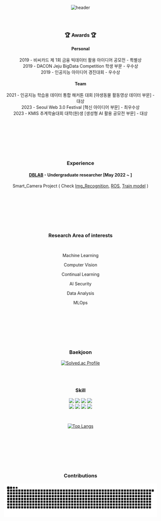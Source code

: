 <div align="center">
  
![header](https://capsule-render.vercel.app/api?type=waving&color=0:00B9FF,30:0068FF,100:814CF3&text=Hyunwoo%20Kim&fontColor=#FFFFFF&animation=fadeIn&stroke=ADADAD)

<br/>
<br/>

### :trophy: Awards :trophy:

#### Personal 

2019 - 비씨카드 제 1회 금융 빅데이터 활용 아이디어 공모전 - 특별상 <br/>
2019 - DACON Jeju BigData Competition 학생 부문 - 우수상 <br/>
2019 - 인공지능 아이디어 경진대회 - 우수상 <br/>

#### Team

2021 - 인공지능 학습용 데이터 통합 해커톤 대회 [야생동물 활동영상 데이터 부문] - 대상 <br/>
2023 - Seoul Web 3.0 Festival [혁신 아이디어 부문] - 최우수상 <br/>
2023 - KMIS 추계학술대회 대학(원)생 [생성형 AI 활용 공모전 부문] - 대상 <br/>


<br/>
<br/>

#

<br/>
<br/>

### Experience

#### [DBLAB](https://sites.google.com/hanyang.ac.kr/dblab/home?authuser=0) - Undergraduate researcher [May 2022 ~ ] 

Smart_Camera Project ( Check [Img_Recognition](https://github.com/hwk06023/Img_Recognition), [ROS](https://github.com/hwk06023/To-process.bag), [Train model](https://wandb.ai/hwk06023/train/runs/j9geyxnn/overview?workspace=user-hwk06023) )

<br/>
<br/>

#

<br/>
<br/>

### Research Area of interests

<br/>

 Machine Learning

 Computer Vision

 Continual Learning

 AI Security

 Data Analysis

 MLOps

<br/>
<br/>

#

<br/>
<br/>

### Baekjoon
[![Solved.ac Profile](http://mazassumnida.wtf/api/v2/generate_badge?boj=hwk0602)](https://solved.ac/hwk0602/)

<br/>
<br/>

### Skill

<img src="https://img.shields.io/badge/C-A8B9CC?style=flat-square&logo=c&logoColor=white"/></a> <img src="https://img.shields.io/badge/C%2B%2B-00599C?style=flat-square&logo=c%2B%2B&logoColor=white"/></a> <img src="https://img.shields.io/badge/Python-3766AB?style=flat-square&logo=Python&logoColor=white"/></a> <img src="https://img.shields.io/badge/OpenCV-5C3EE8?style=flat-square&logo=opencv&logoColor=white"/></a> <br/>
<img src="https://img.shields.io/badge/Pytorch-EE4C2C?style=flat-square&logo=pytorch&logoColor=white"/></a> <img src="https://img.shields.io/badge/Tensorflow-white?style=flat-square&logo=Tensorflow&logoColor=EE4C2C"/></a> <img src="https://img.shields.io/badge/Kubernetes-326CE5?style=flat-square&logo=kubernetes&logoColor=white"/></a> <img src="https://img.shields.io/badge/Docker-2496ED?style=flat-square&logo=Docker&logoColor=white"/></a>

<br/>

[![Top Langs](https://github-readme-stats.vercel.app/api/top-langs/?username=hwk06023&layout=compact)](https://github.com/anuraghazra/github-readme-stats)

<br/>
<br/>

#

<br/>
<br/>

### Contributions

<img src="https://github.com/hwk06023/hwk06023/blob/output/github-contribution-grid-snake.svg"/>

</div>
